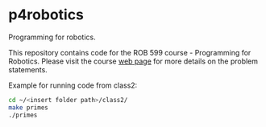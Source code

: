 # p4robotics
Programming for robotics.

This repository contains code for the ROB 599 course - Programming for Robotics.
Please visit the course [web page](https://robotics.umich.edu/academic-program/courses/rob599-f19/) for more details on the problem statements.

Example for running code from class2:
```bash
cd ~/<insert folder path>/class2/
make primes
./primes
```
